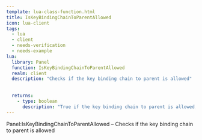 ```yaml
---
template: lua-class-function.html
title: IsKeyBindingChainToParentAllowed
icon: lua-client
tags:
  - lua
  - client
  - needs-verification
  - needs-example
lua:
  library: Panel
  function: IsKeyBindingChainToParentAllowed
  realm: client
  description: "Checks if the key binding chain to parent is allowed"
  
  
  returns:
    - type: boolean
      description: "True if the key binding chain to parent is allowed, false otherwise"
---
```


<div class="lua__search__keywords">
Panel:IsKeyBindingChainToParentAllowed &#x2013; Checks if the key binding chain to parent is allowed
</div>
